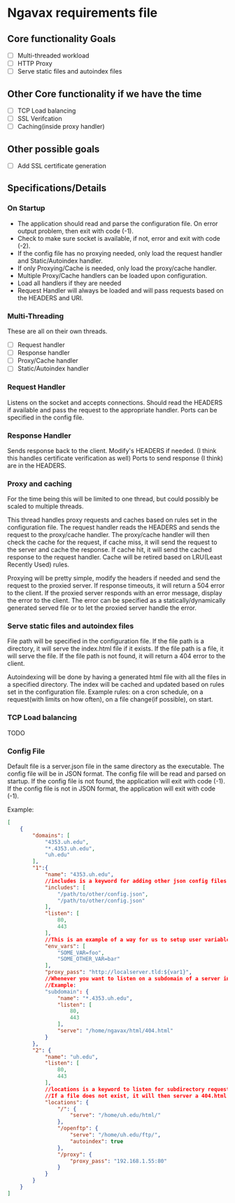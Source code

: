 # Ngavax requirements file

## Core functionality Goals

* [ ] Multi-threaded workload
* [ ] HTTP Proxy
* [ ] Serve static files and autoindex files

## Other Core functionality if we have the time

* [ ] TCP Load balancing
* [ ] SSL Verifcation
* [ ] Caching(inside proxy handler)

## Other possible goals

* [ ] Add SSL certificate generation

## Specifications/Details

### On Startup

* The application should read and parse the configuration file. On error output problem, then exit with code (-1).
* Check to make sure socket is available, if not, error and exit with code (-2).
* If the config file has no proxying needed, only load the request handler and Static/Autoindex handler.
* If only Proxying/Cache is needed, only load the proxy/cache handler.
* Multiple Proxy/Cache handlers can be loaded upon configuration.
* Load all handlers if they are needed
* Request Handler will always be loaded and will pass requests based on the HEADERS and URI.

### Multi-Threading

These are all on their own threads.

* [ ] Request handler
* [ ] Response handler
* [ ] Proxy/Cache handler
* [ ] Static/Autoindex handler

### Request Handler

Listens on the socket and accepts connections. Should read the HEADERS if available and pass the request to the appropriate handler.
Ports can be specified in the config file.

### Response Handler

Sends response back to the client. Modify's HEADERS if needed. (I think this handles certificate verification as well)
Ports to send response (I think) are in the HEADERS.

### Proxy and caching

For the time being this will be limited to one thread, but could possibly be scaled to multiple threads.

This thread handles proxy requests and caches based on rules set in the configuration file. The request handler reads the HEADERS and sends the request to the proxy/cache handler. The proxy/cache handler will then check the cache for the request, if cache miss, it will send the request to the server and cache the response. If cache hit, it will send the cached response to the request handler. Cache will be retired based on LRU(Least Recently Used) rules.

Proxying will be pretty simple, modify the headers if needed and send the request to the proxied server. If response timeouts, it will return a 504 error to the client. If the proxied server responds with an error message, display the error to the client. The error can be specified as a statically/dynamically generated served file or to let the proxied server handle the error.

### Serve static files and autoindex files

File path will be specified in the configuration file. If the file path is a directory, it will serve the index.html file if it exists. If the file path is a file, it will serve the file. If the file path is not found, it will return a 404 error to the client.

Autoindexing will be done by having a generated html file with all the files in a specified directory. The index will be cached and updated based on rules set in the configuration file. Example rules: on a cron schedule, on a request(with limits on how often), on a file change(if possible), on start.

### TCP Load balancing

TODO

### Config File

Default file is a server.json file in the same directory as the executable. The config file will be in JSON format. The config file will be read and parsed on startup. If the config file is not found, the application will exit with code (-1). If the config file is not in JSON format, the application will exit with code (-1).

Example:

```json
[
    {
        "domains": [
            "4353.uh.edu",
            "*.4353.uh.edu",
            "uh.edu"
        ],
        "1":{
            "name": "4353.uh.edu",
            //includes is a keyword for adding other json config files
            "includes": [
                "/path/to/other/config.json",
                "/path/to/other/config.json"
            ],
            "listen": [
                80,
                443
            ],
            //This is an example of a way for us to setup user variables
            "env_vars": [
                "SOME_VAR=foo",
                "SOME_OTHER_VAR=bar"
            ],
            "proxy_pass": "http://localserver.tld:${var1}",
            //Whenever you want to listen on a subdomain of a server in the config, it must be nested within the server
            //Example:
            "subdomain": {
                "name": "*.4353.uh.edu",
                "listen": [
                    80,
                    443
                ],
                "serve": "/home/ngavax/html/404.html"
            }
        },
        "2": {
            "name": "uh.edu",
            "listen": [
                80,
                443
            ],
            //locations is a keyword to listen for subdirectory requests. "/" listens for index.html inside the html directory, then allow any other files to be accessed.
            //If a file does not exist, it will then server a 404.html if it exists or just 404
            "locations": {
                "/": {
                    "serve": "/home/uh.edu/html/"
                },
                "/openftp": {
                    "serve": "/home/uh.edu/ftp/",
                    "autoindex": true
                },
                "/proxy": {
                    "proxy_pass": "192.168.1.55:80"
                }
            }
        }
    }
]
```

